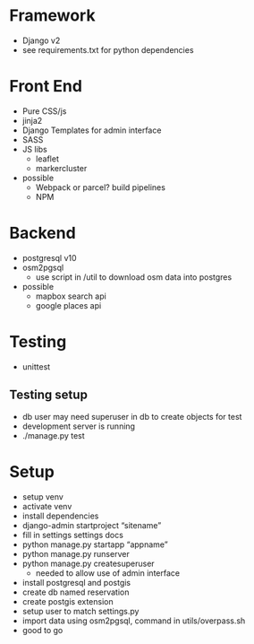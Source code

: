 # Framework
  * Django v2
  * see requirements.txt for python dependencies

# Front End
  * Pure CSS/js
  * jinja2
  * Django Templates for admin interface
  * SASS
  * JS libs
    * leaflet
    * markercluster
  * possible
    * Webpack or parcel? build pipelines
    * NPM

# Backend
  * postgresql v10
  * osm2pgsql
     * use script in /util to download osm data into postgres
  * possible
    * mapbox search api
    * google places api

# Testing
  * unittest
## Testing setup
  * db user may need superuser in db to create objects for test
  * development server is running
  * ./manage.py test

# Setup
 - setup venv
 - activate venv
 - install dependencies
 - django-admin startproject “sitename”
 - fill in settings settings docs
 - python manage.py startapp “appname”
 - python manage.py runserver
 - python manage.py createsuperuser
   - needed to allow use of admin interface
 - install postgresql and postgis
 - create db named reservation
 - create postgis extension
 - setup user to match settings.py
 - import data using osm2pgsql, command in utils/overpass.sh
 - good to go
